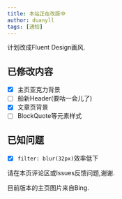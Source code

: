 ```yaml
---
title: 本站正在改版中
author: duanyll
tags: [通知]
---
```


计划改成Fluent Design画风.

<!-- more -->

## 已修改内容

- [x] 主页亚克力背景
- [ ] 船新Header(要咕一会儿了)
- [x] 文章页背景
- [ ] BlockQuote等元素样式

## 已知问题

- [x] `filter: blur(32px)`效率低下

请在本页评论区或Issues反馈问题,谢谢.

目前版本的主页图片来自Bing.